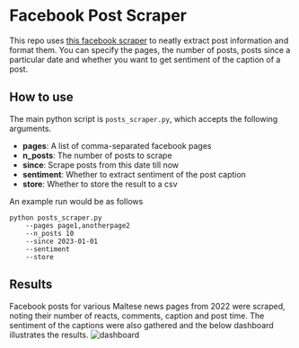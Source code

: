 # Facebook Post Scraper
This repo uses [this facebook scraper](https://github.com/kevinzg/facebook-scraper) to neatly extract post information and format them. You can specify the pages, the number of posts, posts since a particular date and whether you want to get sentiment of the caption of a post.
## How to use

The main python script is `posts_scraper.py`, which accepts the following arguments.
- **pages**: A list of comma-separated  facebook pages
- **n_posts**: The number of posts to scrape
- **since**: Scrape posts from this date till now
- **sentiment**: Whether to extract sentiment of the post caption
- **store**: Whether to store the result to a csv

An example run would be as follows

    python posts_scraper.py 
	    --pages page1,anotherpage2 
	    --n_posts 10 
		--since 2023-01-01 
		--sentiment 
		--store

## Results

Facebook posts for various Maltese news pages from 2022 were scraped, noting their number of reacts, comments, caption
and post time. The sentiment of the captions were also gathered and the below dashboard illustrates the results.
![dashboard](https://github.com/DylanZammit/facebook-scraper-wrapper/blob/master/image/dashboard.jpeg)
